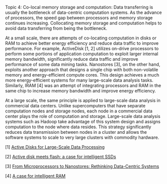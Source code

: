 Topic 4: Co-local memory storage and computation:
Data transferring is usually the bottleneck of data-centric
computation systems. As the advance of processors, the speed gap
between processors and memory storage continues increasing.
Collocating memory storage and computation helps to avoid data
transferring from being the bottleneck.

At a small scale, there are attempts of co-locating computation in
disks or RAM to achieve better energy efficiency and reduce data
traffic to improve performance. For example, ActiveDisk [1, 2]
utilizes on-drive processors to perform some portions of application
computation to exploit larger internal memory bandwidth, significantly
reduce data traffic and improve performance of some data mining tasks.
Nanostores [3], on the other hand, exploits another approach that
designs a single chip with both non-volatile memory and
energy-efficient compute cores. This design achieves a much more
energy-efficient systems for many large-scale data analysis tasks.
Similarly, IRAM [4] was an attempt of integrating processors and RAM
in the same chip to increase memory bandwidth and improve energy
efficiency.

At a large scale, the same principle is applied to large-scale data
analysis in commercial data centers. Unlike supercomputers that have
separate computation nodes and storage nodes, each node in a
commercial data center plays the role of computation and storage.
Large-scale data analysis systems such as Hadoop take advantage of
this system design and assigns computation to the node where data
resides. This strategy significantly reduces data transmission between
nodes in a cluster and allows the software systems to scale to very
large clusters with commodity hardware.


[1] [Active Disks for Large-Scale Data Processing](http://ieeexplore.ieee.org/stamp/stamp.jsp?arnumber=928624)

[2] [Active disk meets flash: a case for intelligent SSDs](http://dl.acm.org/citation.cfm?id=2465003)

[3] [From Microprocessors to Nanostores: Rethinking Data-Centric Systems](http://www.hpl.hp.com/news/2011_IEEEComputer_nanostores.pdf)

[4] [A case for intelligent RAM](http://ieeexplore.ieee.org/xpls/abs_all.jsp?arnumber=592312)
